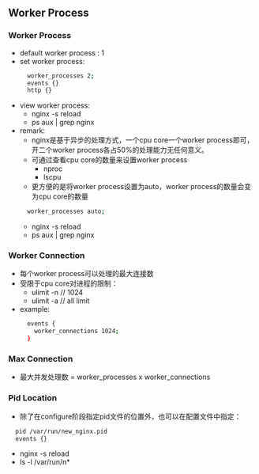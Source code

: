 ## Worker Process

### Worker Process
* default worker process : 1
* set worker process:
  ```bash
    worker_processes 2;
    events {}
    http {}
  ```
* view worker process:
  * nginx -s reload
  * ps aux | grep nginx
* remark: 
  * nginx是基于异步的处理方式，一个cpu core一个worker process即可，开二个worker process各占50%的处理能力无任何意义。
  * 可通过查看cpu core的数量来设置worker process
    * nproc
    * lscpu
  * 更方便的是将worker process设置为auto，worker process的数量会变为cpu core的数量
  ```bash
    worker_processes auto;
  ```
  * nginx -s reload
  * ps aux | grep nginx

### Worker Connection
* 每个worker process可以处理的最大连接数
* 受限于cpu core对进程的限制：
  * ulimit -n  // 1024
  * ulimit -a  // all limit
* example: 
  ```bash
    events {
      worker_connections 1024;
    }
  ```

### Max Connection
* 最大并发处理数 = worker_processes x worker_connections

### Pid Location
* 除了在configure阶段指定pid文件的位置外，也可以在配置文件中指定：
```bash
  pid /var/run/new_nginx.pid
  events {}
```
* nginx -s reload
* ls -l /var/run/n*